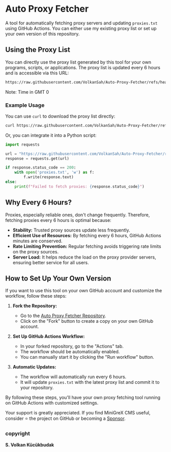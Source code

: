 
# Auto Proxy Fetcher

A tool for automatically fetching proxy servers and updating `proxies.txt` using GitHub Actions. You can either use my existing proxy list or set up your own version of this repository.

## Using the Proxy List 

You can directly use the proxy list generated by this tool for your own programs, scripts, or applications. The proxy list is updated every 6 hours and is accessible via this URL:

```bash
https://raw.githubusercontent.com/VolkanSah/Auto-Proxy-Fetcher/refs/heads/main/proxies.txt
```
Note: Time in GMT 0

### Example Usage

You can use `curl` to download the proxy list directly:

```bash
curl https://raw.githubusercontent.com/VolkanSah/Auto-Proxy-Fetcher/refs/heads/main/proxies.txt -o proxies.txt
```

Or, you can integrate it into a Python script:

```python
import requests

url = "https://raw.githubusercontent.com/VolkanSah/Auto-Proxy-Fetcher/refs/heads/main/proxies.txt"
response = requests.get(url)

if response.status_code == 200:
    with open('proxies.txt', 'w') as f:
        f.write(response.text)
else:
    print(f"Failed to fetch proxies: {response.status_code}")
```

## Why Every 6 Hours?

Proxies, especially reliable ones, don't change frequently. Therefore, fetching proxies every 6 hours is optimal because:

- **Stability:** Trusted proxy sources update less frequently.
- **Efficient Use of Resources:** By fetching every 6 hours, GitHub Actions minutes are conserved.
- **Rate Limiting Prevention:** Regular fetching avoids triggering rate limits on the proxy sources.
- **Server Load:** It helps reduce the load on the proxy provider servers, ensuring better service for all users.

## How to Set Up Your Own Version

If you want to use this tool on your own GitHub account and customize the workflow, follow these steps:

1. **Fork the Repository:**
   - Go to the [Auto Proxy Fetcher Repository](https://github.com/VolkanSah/Auto-Proxy-Fetcher).
   - Click on the "Fork" button to create a copy on your own GitHub account.

2. **Set Up GitHub Actions Workflow:**
   - In your forked repository, go to the "Actions" tab.
   - The workflow should be automatically enabled.
   - You can manually start it by clicking the "Run workflow" button.

3. **Automatic Updates:**
   - The workflow will automatically run every 6 hours.
   - It will update `proxies.txt` with the latest proxy list and commit it to your repository.

By following these steps, you'll have your own proxy fetching tool running on GitHub Actions with customized settings.

Your support is greatly appreciated. If you find MiniGreX CMS useful, consider ⭐ the project on GitHub or becoming a [Sponsor](https://github.com/sponsors/volkansah).

### copyright 
**S. Volkan Kücükbudak**
